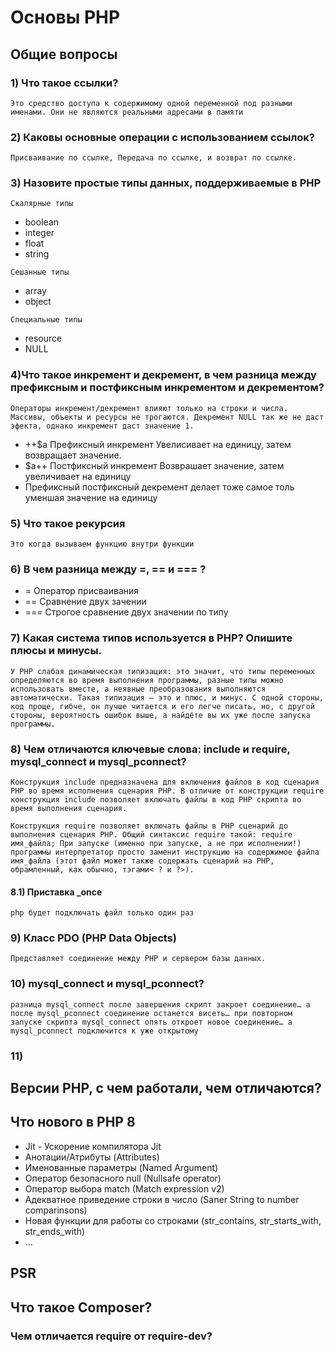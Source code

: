 # Основы PHP

## Общие вопросы

### 1) Что такое ссылки?
`Это средство доступа к содержимому одной переменной под разными именами. Они не являются реальными адресами в памяти`

### 2) Каковы основные операции с использованием ссылок?
`Присваивание по ссылке, Передача по ссылке, и возврат по ссылке.`

### 3) Назовите простые типы данных, поддерживаемые в РНР
`Скалярные типы`
- boolean
- integer
- float
- string

`Сешанные типы` 
- array
- object

`Специальные типы`
- resource
- NULL

### 4)Что такое инкремент и декремент, в чем разница между префиксным и постфиксным инкрементом и декрементом?
`Операторы инкремент/декремент влияют только на строки и числа. Массивы, объекты и ресурсы не трогаются. Декремент NULL так же не даст эфекта, однако инкремент даст значение 1.`
- ++$a Префиксный инкремент Увелисивает на единицу, затем возвращает значение.
-  $a++ Постфиксный инкремент Возврашает значение, затем увеличивает на единицу 
- Префиксный постфиксный декремент делает тоже самое толь уменшая значение на единицу

### 5) Что такое рекурсия
`Это когда вызываем функцию внутри функции`

### 6) В чем разница между =, == и === ?
- = Оператор присваивания
- == Сравнение двух зачении
- === Строгое сравнение двух значении по типу


### 7) Какая система типов используется в PHP? Опишите плюсы и минусы.
`У PHP слабая динамическая типизация: это значит, что типы переменных определяются во время выполнения программы, разные типы можно использовать вместе, а неявные преобразования выполняются автоматически. Такая типизация — это и плюс, и минус. С одной стороны, код проще, гибче, он лучше читается и его легче писать, но, с другой стороны, вероятность ошибок выше, а найдёте вы их уже после запуска программы.`

### 8) Чем отличаются ключевые слова: include и require, mysql_connect и mysql_pconnect?
`Конструкция include предназначена для включения файлов в код сценария PHP во время исполнения сценария PHP. В отличие от конструкции require конструкция include позволяет включать файлы в код PHP скрипта во время выполнения сценария.`

`Конструкция require позволяет включать файлы в PHP сценарий до выполнения сценария PHP. Общий синтаксис require такой: require имя_файла; При запуске (именно при запуске, а не при исполнении!) программы интерпретатор просто заменит инструкцию на содержимое файла имя_файла (этот файл может также содержать сценарий на PHP, обрамленный, как обычно, тэгами< ? и ?>).`

#### 8.1) Приставка _once
`php будет подключать файл только один раз`

### 9) Класс PDO (PHP Data Objects)
`Представляет соединение между PHP и сервером базы данных.`

### 10) mysql_connect и mysql_pconnect?
`разница mysql_connect после завершения скрипт закроет соединение… а после mysql_pconnect соединение останется висеть…
при повторном запуске скрипта mysql_connect опять откроет новое соединение… а mysql_pconnect подключится к уже открытому`

### 11)


## Версии PHP, с чем работали, чем отличаются?
## Что нового в PHP 8
- Jit - Ускорение компилятора Jit
- Анотации/Атрибуты (Attributes)
- Именованные параметры (Named Argument)
- Оператор безопасного null (Nullsafe operator)
- Оператор выбора match (Match expression v2)
- Адекватное приведение строки в число (Saner String to number comparinsons)
- Новая функции для работы со строками (str_contains, str_starts_with, str_ends_with)
- ...

## PSR
## Что такое Composer?
### Чем отличается require от require-dev?